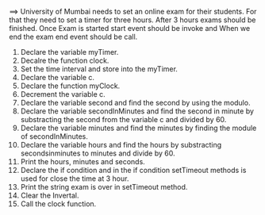 
==> University of Mumbai needs to set an online exam for their students. For that they need to set a timer for three hours. After 3 hours exams should be finished. Once Exam is started start event should be invoke and When we end the exam end event should be call.



1. Declare the variable myTimer.
2. Decalre the function clock.
3. Set the time interval and store into the myTimer.
4. Declare the variable c.
5. Declare the function myClock.
6. Decrement the variable c.
7. Declare the variable second and find the second by using the modulo.
8. Declare the variable secondInMinutes and find the second in minute by substracting the second from the variable c and divided by 60.
9. Declare the variable minutes and find the minutes by finding the module of secondInMinutes.
10. Declare the variable hours and find the hours by substracting secondsinminutes to minutes and divide by 60.
11. Print the hours, minutes and seconds.
12. Declare the if condition and in the if condition setTimeout methods is used for close the time at 3 hour.
13. Print the string exam is over in setTimeout method.
14. Clear the Invertal.
15. Call the clock function.